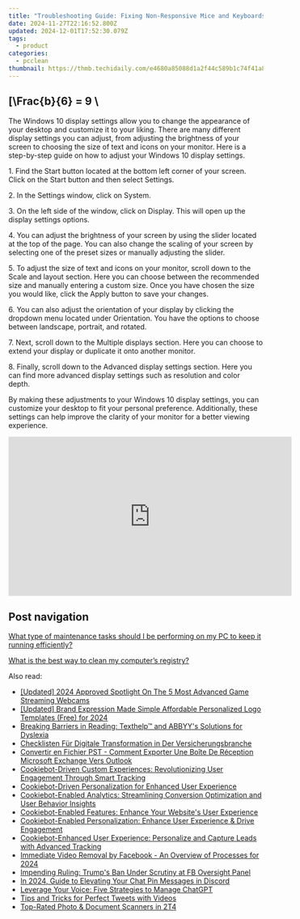 ```yaml
---
title: "Troubleshooting Guide: Fixing Non-Responsive Mice and Keyboards with YL Computing"
date: 2024-11-27T22:16:52.800Z
updated: 2024-12-01T17:52:30.079Z
tags:
  - product
categories:
  - pcclean
thumbnail: https://thmb.techidaily.com/e4680a85088d1a2f44c589b1c74f41a831760d9eaf6ae422f8b959a2a9262d12.jpg
---
```


## \[\Frac{b}{6} = 9 \

The Windows 10 display settings allow you to change the appearance of your desktop and customize it to your liking. There are many different display settings you can adjust, from adjusting the brightness of your screen to choosing the size of text and icons on your monitor. Here is a step-by-step guide on how to adjust your Windows 10 display settings. 

1\. Find the Start button located at the bottom left corner of your screen. Click on the Start button and then select Settings.

2\. In the Settings window, click on System.

3\. On the left side of the window, click on Display. This will open up the display settings options. 

4\. You can adjust the brightness of your screen by using the slider located at the top of the page. You can also change the scaling of your screen by selecting one of the preset sizes or manually adjusting the slider.

5\. To adjust the size of text and icons on your monitor, scroll down to the Scale and layout section. Here you can choose between the recommended size and manually entering a custom size. Once you have chosen the size you would like, click the Apply button to save your changes.

6\. You can also adjust the orientation of your display by clicking the dropdown menu located under Orientation. You have the options to choose between landscape, portrait, and rotated.

7\. Next, scroll down to the Multiple displays section. Here you can choose to extend your display or duplicate it onto another monitor.

8\. Finally, scroll down to the Advanced display settings section. Here you can find more advanced display settings such as resolution and color depth. 

By making these adjustments to your Windows 10 display settings, you can customize your desktop to fit your personal preference. Additionally, these settings can help improve the clarity of your monitor for a better viewing experience.

<!-- affiliate ads begin -->
<iframe width="560" height="315" src="https://www.youtube.com/embed/0Kr7Dpw0HuM?si=05wWDXdPgmC-oBBE" title="YouTube video player" frameborder="0" allow="accelerometer; autoplay; clipboard-write; encrypted-media; gyroscope; picture-in-picture; web-share" referrerpolicy="strict-origin-when-cross-origin" allowfullscreen></iframe>
<!-- affiliate ads end -->

## Post navigation

[What type of maintenance tasks should I be performing on my PC to keep it running efficiently?](https://tools.techidaily.com/pcclean/products/)

[What is the best way to clean my computer’s registry?](https://tools.techidaily.com/pcclean/products/)

<ins class="adsbygoogle"
     style="display:block"
     data-ad-format="autorelaxed"
     data-ad-client="ca-pub-7571918770474297"
     data-ad-slot="1223367746"></ins>

<ins class="adsbygoogle"
     style="display:block"
     data-ad-client="ca-pub-7571918770474297"
     data-ad-slot="8358498916"
     data-ad-format="auto"
     data-full-width-responsive="true"></ins>

<span class="atpl-alsoreadstyle">Also read:</span>
<div><ul>
<li><a href="https://digital-screen-recording.techidaily.com/updated-2024-approved-spotlight-on-the-5-most-advanced-game-streaming-webcams/"><u>[Updated] 2024 Approved Spotlight On The 5 Most Advanced Game Streaming Webcams</u></a></li>
<li><a href="https://fox-blue.techidaily.com/updated-brand-expression-made-simple-affordable-personalized-logo-templates-free-for-2024/"><u>[Updated] Brand Expression Made Simple Affordable Personalized Logo Templates (Free) for 2024</u></a></li>
<li><a href="https://discover-best.techidaily.com/breaking-barriers-in-reading-texthelp-and-abbyys-solutions-for-dyslexia/"><u>Breaking Barriers in Reading: Texthelp™ and ABBYY's Solutions for Dyslexia</u></a></li>
<li><a href="https://discover-best.techidaily.com/checklisten-fur-digitale-transformation-in-der-versicherungsbranche/"><u>Checklisten Für Digitale Transformation in Der Versicherungsbranche</u></a></li>
<li><a href="https://fox-sys.techidaily.com/convertir-en-fichier-pst-comment-exporter-une-boite-de-reception-microsoft-exchange-vers-outlook/"><u>Convertir en Fichier PST - Comment Exporter Une Boîte De Réception Microsoft Exchange Vers Outlook</u></a></li>
<li><a href="https://discover-best.techidaily.com/cookiebot-driven-custom-experiences-revolutionizing-user-engagement-through-smart-tracking/"><u>Cookiebot-Driven Custom Experiences: Revolutionizing User Engagement Through Smart Tracking</u></a></li>
<li><a href="https://discover-best.techidaily.com/cookiebot-driven-personalization-for-enhanced-user-experience/"><u>Cookiebot-Driven Personalization for Enhanced User Experience</u></a></li>
<li><a href="https://discover-best.techidaily.com/cookiebot-enabled-analytics-streamlining-conversion-optimization-and-user-behavior-insights/"><u>Cookiebot-Enabled Analytics: Streamlining Conversion Optimization and User Behavior Insights</u></a></li>
<li><a href="https://discover-best.techidaily.com/cookiebot-enabled-features-enhance-your-websites-user-experience/"><u>Cookiebot-Enabled Features: Enhance Your Website's User Experience</u></a></li>
<li><a href="https://discover-best.techidaily.com/cookiebot-enabled-personalization-enhance-user-experience-and-drive-engagement/"><u>Cookiebot-Enabled Personalization: Enhance User Experience & Drive Engagement</u></a></li>
<li><a href="https://discover-best.techidaily.com/cookiebot-enhanced-user-experience-personalize-and-capture-leads-with-advanced-tracking/"><u>Cookiebot-Enhanced User Experience: Personalize and Capture Leads with Advanced Tracking</u></a></li>
<li><a href="https://facebook-video-content.techidaily.com/immediate-video-removal-by-facebook-an-overview-of-processes-for-2024/"><u>Immediate Video Removal by Facebook - An Overview of Processes for 2024</u></a></li>
<li><a href="https://facebook.techidaily.com/1719153057153-impending-ruling-trumps-ban-under-scrutiny-at-fb-oversight-panel/"><u>Impending Ruling: Trump's Ban Under Scrutiny at FB Oversight Panel</u></a></li>
<li><a href="https://discord-videos.techidaily.com/in-2024-guide-to-elevating-your-chat-pin-messages-in-discord/"><u>In 2024, Guide to Elevating Your Chat Pin Messages in Discord</u></a></li>
<li><a href="https://tech-savvy.techidaily.com/leverage-your-voice-five-strategies-to-manage-chatgpt/"><u>Leverage Your Voice: Five Strategies to Manage ChatGPT</u></a></li>
<li><a href="https://twitter-videos.techidaily.com/tips-and-tricks-for-perfect-tweets-with-videos/"><u>Tips and Tricks for Perfect Tweets with Videos</u></a></li>
<li><a href="https://buynow-help.techidaily.com/top-rated-photo-and-document-scanners-in-2t4/"><u>Top-Rated Photo & Document Scanners in 2T4</u></a></li>
</ul></div>

